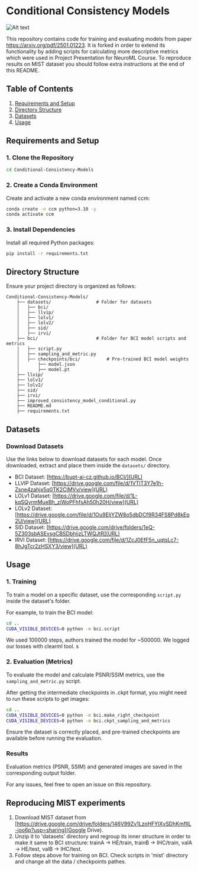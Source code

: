 # Conditional Consistency Models

![Alt text](animation.gif)

This repository contains code for training and evaluating models from paper https://arxiv.org/pdf/2501.01223. It is forked in order to extend its functionality by adding scripts for calculating more descriptive metrics which were used in Project Presentation for NeuroML Course.
To reproduce results on MIST dataset you should follow extra instructions at the end of this README.

## Table of Contents

1. [Requirements and Setup](#requirements-and-setup)
2. [Directory Structure](#directory-structure)
3. [Datasets](#datasets)
4. [Usage](#usage)


## Requirements and Setup

### 1. Clone the Repository
```bash
cd Conditional-Consistency-Models
```

### 2. Create a Conda Environment
Create and activate a new conda environment named ccm:
```bash
conda create -n ccm python=3.10 -y
conda activate ccm
```

### 3. Install Dependencies
Install all required Python packages:
```bash
pip install -r requirements.txt
```

## Directory Structure

Ensure your project directory is organized as follows:

```
Conditional-Consistency-Models/
    ├── datasets/                 # Folder for datasets
    │   ├── bci/
    │   ├── llvip/
    │   ├── lolv1/
    │   ├── lolv2/
    │   ├── sid/
    │   ├── irvi/
    ├── bci/                      # Folder for BCI model scripts and metrics
    │   ├── script.py
    │   ├── sampling_and_metric.py
    │   ├── checkpoints/bci/          # Pre-trained BCI model weights
    │       ├── model.json
    │       ├── model.pt
    ├── llvip/                   
    ├── lolv1/
    ├── lolv2/
    ├── sid/
    ├── irvi/
    ├── improved_consistency_model_conditional.py
    ├── README.md
    ├── requirements.txt
```

## Datasets

### Download Datasets

Use the links below to download datasets for each model. Once downloaded, extract and place them inside the `datasets/` directory.

- BCI Dataset: [https://bupt-ai-cz.github.io/BCI/](URL)
- LLVIP Dataset: [https://drive.google.com/file/d/1VTlT3Y7e1h-Zsne4zahjx5q0TK2ClMVv/view](URL)
- LOLv1 Dataset: [https://drive.google.com/file/d/1L-kqSQyrmMueBh_ziWoPFhfsAh50h20H/view](URL)
- LOLv2 Dataset: [https://drive.google.com/file/d/1Ou9EljYZW8o5dbDCf9R34FS8Pd8kEp2U/view](URL)
- SID Dataset: [https://drive.google.com/drive/folders/1eQ-5Z303sbASEvsgCBSDbhijzLTWQJtR](URL)
- IRVI Dataset: [https://drive.google.com/file/d/1ZcJ0EfF5n_uqtsLc7-8hJgTcr2zHSXY3/view](URL)

## Usage

### 1. Training

To train a model on a specific dataset, use the corresponding `script.py` inside the dataset's folder.

For example, to train the BCI model:
```bash
cd ..
CUDA_VISIBLE_DEVICES=0 python -m bci.script
```

We used 100000 steps, authors trained the model for ~500000. We logged our losses with clearml tool. s

### 2. Evaluation (Metrics)

To evaluate the model and calculate PSNR/SSIM metrics, use the `sampling_and_metric.py` script.

After getting the intermediate checkpoints in .ckpt format, you might need to run these scripts to get images:
```bash
cd ..
CUDA_VISIBLE_DEVICES=0 python -m bci.make_right_checkpoint
CUDA_VISIBLE_DEVICES=0 python -m bci.ckpt_sampling_and_metrics
```

Ensure the dataset is correctly placed, and pre-trained checkpoints are available before running the evaluation.

### Results

Evaluation metrics (PSNR, SSIM) and generated images are saved in the corresponding output folder.

For any issues, feel free to open an issue on this repository.

## Reproducing MIST experiments

1. Download MIST dataset from [https://drive.google.com/drive/folders/146V99Zv1LzoHFYlXvSDhKmflIL-joo6p?usp=sharing](Google Drive).
2. Unzip it to 'datasets' directory and regroup its inner structure in order to make it same to BCI structure: trainA -> HE/train, trainB -> IHC/train, valA -> HE/test, valB -> IHC/test.
3. Follow steps above for training on BCI. Check scripts in 'mist' directory and change all the data / checkpoints pathes.

